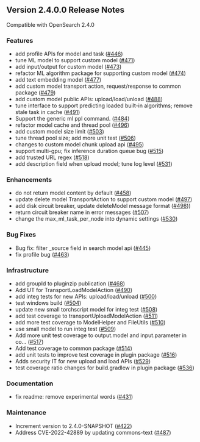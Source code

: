 ## Version 2.4.0.0 Release Notes

Compatible with OpenSearch 2.4.0


### Features

* add profile APIs for model and task ([#446](https://github.com/opensearch-project/ml-commons/pull/446))
* tune ML model to support custom model ([#471](https://github.com/opensearch-project/ml-commons/pull/471))
* add input/output for custom model ([#473](https://github.com/opensearch-project/ml-commons/pull/473))
* refactor ML algorithm package for supporting custom model ([#474](https://github.com/opensearch-project/ml-commons/pull/474))
* add text embedding model ([#477](https://github.com/opensearch-project/ml-commons/pull/477))
* add custom model transport action, request/response to common package ([#479](https://github.com/opensearch-project/ml-commons/pull/479))
* add custom model public APIs: upload/load/unload ([#488](https://github.com/opensearch-project/ml-commons/pull/488))
* tune interface to support predicting loaded built-in algorithms; remove stale task in cache ([#491](https://github.com/opensearch-project/ml-commons/pull/491))
* Support the generic ml ppl command. ([#484](https://github.com/opensearch-project/ml-commons/pull/484))
* refactor model cache and thread pool ([#496](https://github.com/opensearch-project/ml-commons/pull/496))
* add custom model size limit ([#503](https://github.com/opensearch-project/ml-commons/pull/503))
* tune thread pool size; add more unit test ([#506](https://github.com/opensearch-project/ml-commons/pull/503))
* changes to custom model chunk upload api ([#495](https://github.com/opensearch-project/ml-commons/pull/495))
* support multi-gpu; fix inference duration queue bug ([#515](https://github.com/opensearch-project/ml-commons/pull/515))
* add trusted URL regex ([#518](https://github.com/opensearch-project/ml-commons/pull/518))
* add description field when upload model; tune log level ([#531](https://github.com/opensearch-project/ml-commons/pull/531))

### Enhancements

* do not return model content by default ([#458](https://github.com/opensearch-project/ml-commons/pull/458))
* update delete model TransportAction to support custom model ([#497](https://github.com/opensearch-project/ml-commons/pull/497))
* add disk circuit breaker, update deleteModel message format ([#498](https://github.com/opensearch-project/ml-commons/pull/498)))
* return circuit breaker name in error messages ([#507](https://github.com/opensearch-project/ml-commons/pull/507))
* change the max_ml_task_per_node into dynamic settings ([#530](https://github.com/opensearch-project/ml-commons/pull/530))

### Bug Fixes

* Bug fix: filter _source field in search model api ([#445](https://github.com/opensearch-project/ml-commons/pull/445))
* fix profile bug ([#463](https://github.com/opensearch-project/ml-commons/pull/463))

### Infrastructure

* add groupId to pluginzip publication ([#468](https://github.com/opensearch-project/ml-commons/pull/468))
* Add UT for TransportLoadModelAction ([#490](https://github.com/opensearch-project/ml-commons/pull/490))
* add integ tests for new APIs: upload/load/unload ([#500](https://github.com/opensearch-project/ml-commons/pull/500))
* test windows build ([#504](https://github.com/opensearch-project/ml-commons/pull/504))
* update new small torchscript model for integ test ([#508](https://github.com/opensearch-project/ml-commons/pull/508))
* add test coverage to transportUploadModelAction ([#511](https://github.com/opensearch-project/ml-commons/pull/511))
* add more test coverage to ModelHelper and FileUtils ([#510](https://github.com/opensearch-project/ml-commons/pull/510))
* use small model to run integ test ([#509](https://github.com/opensearch-project/ml-commons/pull/509))
* Add more unit test coverage to output.model and input.parameter in co… ([#517](https://github.com/opensearch-project/ml-commons/pull/517))
* Add test coverage to common package ([#514](https://github.com/opensearch-project/ml-commons/pull/514))
* add unit tests to improve test coverage in plugin package ([#516](https://github.com/opensearch-project/ml-commons/pull/516))
* Adds security IT for new upload and load APIs ([#529](https://github.com/opensearch-project/ml-commons/pull/529))
* test coverage ratio changes for build.gradlew in plugin package ([#536](https://github.com/opensearch-project/ml-commons/pull/536))

### Documentation

* fix readme: remove experimental words ([#431](https://github.com/opensearch-project/ml-commons/pull/431))

### Maintenance

* Increment version to 2.4.0-SNAPSHOT ([#422](https://github.com/opensearch-project/ml-commons/pull/422))
* Address CVE-2022-42889 by updating commons-text ([#487](https://github.com/opensearch-project/ml-commons/pull/487))


